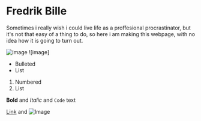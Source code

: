 # Fredrik Bille
Sometimes i really wish i could live life as a proffesional procrastinator, but it's not that easy of a thing to do,
so here i am making this webpage, with no idea how it is going to turn out.

![image](https://media.discordapp.net/attachments/751336524452331520/753220727527964712/Screenshot_20200510-115232.jpg?width=318&height=670)
![image]

- Bulleted
- List

1. Numbered
2. List

**Bold** and _Italic_ and `Code` text

[Link](url) and ![Image](src)
